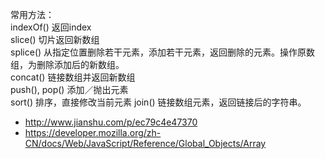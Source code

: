 常用方法：  
indexOf() 返回index  
slice() 切片返回新数组  
splice() 从指定位置删除若干元素，添加若干元素，返回删除的元素。操作原数组，为删除添加后的新数组。  
concat() 链接数组并返回新数组  
push(), pop() 添加／抛出元素  
sort() 排序，直接修改当前元素
join() 链接数组元素，返回链接后的字符串。  

- http://www.jianshu.com/p/ec79c4e47370
- https://developer.mozilla.org/zh-CN/docs/Web/JavaScript/Reference/Global_Objects/Array
